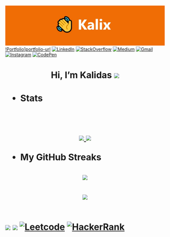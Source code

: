 
 ![banner](https://github.com/KalidasVijaybhak/KalidasVijaybhak/blob/main/1623668260853.jpg) 
[!Portfolio][portfolio-shield]][portfolio-url] 
[![LinkedIn][linkedin-shield]][linkedin-url]
[![StackOverflow][stackoverflow-shield]][stackoverflow-url]
[![Medium][medium-shield]][medium-url]
[![Gmail][gmail-shield]][gmail-url]
[![Instagram][instagram-shield]][instagram-url]
[![CodePen][codepen-shield]][codepen-url]

  <h1  align = "center" > Hi, I’m  Kalidas  <img src="https://raw.githubusercontent.com/MartinHeinz/MartinHeinz/master/wave.gif" width="30px"><h1>
 
<!--  * <img src="https://readme-typing-svg.herokuapp.com?font=Impact&color=F7F7F7&size=25&vCenter=true&width=800&lines=Just+a+dope+coder"> -->
  
 
 
 * **Stats**
  

 
 
<br>
<p align="center">
<a href="https://github.com/KalidasVijayBhak">
<!--   ![Anurag's GitHub stats](https://github-readme-stats.vercel.app/api?username=KalidasVijayBhak&count_private=true&show_icons=true&theme=dark) -->
  <img height="180em" src="https://github-readme-stats.vercel.app/api?username=KalidasVijayBhak&theme=dracula&show_icons=true&count_private=true"/>
  <img height="180em" src="https://github-readme-stats.vercel.app/api/top-langs/?username=KalidasVijayBhak&layout=compact&langs_count=8&theme=dracula"/>
</a>
</p>
 
 * **My GitHub Streaks** 

  <p align = "center"> 
<!--       <img width="50%" src="https://activity-graph.herokuapp.com/graph?username=KalidasVijayBhak&theme=github&hide_border=true"/> -->
  <img height="180em" src="https://github-readme-streak-stats.herokuapp.com/?user=KalidasVijayBhak&hide_border=true&theme=dracula" />
 
   

  </p>
<p align = "center"> 
<!--       <img width="50%" src="https://activity-graph.herokuapp.com/graph?username=KalidasVijayBhak&theme=github&hide_border=true"/> -->
  <img height="200em" src="https://activity-graph.herokuapp.com/graph?username=KalidasVijayBhak&theme=dracula" />
 
   

  </p>
 
  

<!-- ![Top Langs](https://github-readme-stats.vercel.app/api/top-langs/?username=KalidasVijayBhak&layout=compact&count_private=true&show_icons=true&theme=dark)  -->
[instagram-shield]:https://img.shields.io/badge/Instagram-E4405F?style=for-the-badge&logo=instagram&logoColor=white
[linkedin-shield]: https://img.shields.io/badge/LinkedIn-0077B5?style=for-the-badge&logo=linkedin&logoColor=white
[medium-shield]: https://img.shields.io/badge/Medium-12100E?style=for-the-badge&logo=medium&logoColor=white
[linkedin-url]:https://www.linkedin.com/in/kalidas-vb-9706731a5/
[medium-url]:https://kalidasvijaybhak.medium.com
[instagram-url]:https://www.instagram.com/kalix_._/ 
[stackoverflow-shield]: https://img.shields.io/badge/Stack_Overflow-FE7A16?style=for-the-badge&logo=stack-overflow&logoColor=white
[stackoverflow-url]:https://stackoverflow.com/users/14963123/kalidas-vijaybhak
[leetcode-shield]: https://img.shields.io/badge/Leetcode-%40KalidasVijaybhak-brightgreen
[leetcode-url]: https://leetcode.com/KalidasVijaybhak
[gmail-shield]: 	https://img.shields.io/badge/Gmail-D14836?style=for-the-badge&logo=gmail&logoColor=white
[gmail-url]: mailto:calidazvb@gmail.com
[codepen-shield]: https://img.shields.io/badge/CodePen-white?style=for-the-badge&logo=codepen&logoColor=black
[codepen-url]: https://codepen.io/kalidasvijaybhak
[portfolio-shield]: https://img.shields.io/badge/CodePen-white?style=for-the-badge&logo=codepen&logoColor=black
[portfolio-url]: https://github.com/KalidasVijaybhak
[hackerrank-url]:https://www.hackerrank.com/kalidasvijayabh1 
[hackerrank-shield]: https://img.shields.io/badge/HackerRank-%40kalidasvijayabh1-brightgreen
<br>
![](https://komarev.com/ghpvc/?username=KalidasVijayBhak&color=brightgreen&style=flat-square&label=Visitors)
![](https://img.shields.io/website-up-down-green-red/http/cv.lbesson.qc.to.svg)
[![Leetcode][Leetcode-shield]][leetcode-url]
[![HackerRank][hackerrank-shield]][hackerrank-url]
<!--  ![](https://img.shields.io/website-up-down-green-red/http/monip.org.svg) -->
 

